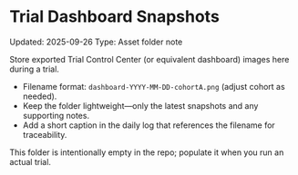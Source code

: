 # Trial Dashboard Snapshots
Updated: 2025-09-26
Type: Asset folder note

Store exported Trial Control Center (or equivalent dashboard) images here during a trial.

- Filename format: `dashboard-YYYY-MM-DD-cohortA.png` (adjust cohort as needed).
- Keep the folder lightweight—only the latest snapshots and any supporting notes.
- Add a short caption in the daily log that references the filename for traceability.

This folder is intentionally empty in the repo; populate it when you run an actual trial.
